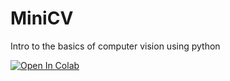 # MiniCV
Intro to the basics of computer vision using python

[![Open In Colab](https://colab.research.google.com/assets/colab-badge.svg)](https://colab.research.google.com/github/timi-ty/MiniCV/blob/master/Image%20representation.ipynb)
